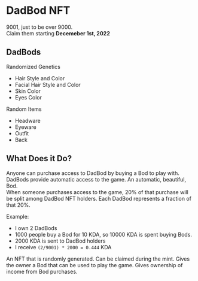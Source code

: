 # DadBod NFT
9001, just to be over 9000.  
Claim them starting **Decemeber 1st, 2022**

## DadBods
Randomized Genetics

- Hair Style and Color  
- Facial Hair Style and Color  
- Skin Color  
- Eyes Color  

Random Items

- Headware  
- Eyeware  
- Outfit  
- Back  

## What Does it Do?
Anyone can purchase access to DadBod by buying a Bod to play with.  
DadBods provide automatic access to the game. An automatic, beautiful, Bod.  
When someone purchases access to the game, 20% of that purchase will be split among DadBod NFT holders.
Each DadBod represents a fraction of that 20%.

Example:

- I own 2 DadBods  
- 1000 people buy a Bod for 10 KDA, so 10000 KDA is spent buying Bods.  
- 2000 KDA is sent to DadBod holders  
- I receive `(2/9001) * 2000 = 0.444` KDA  

An NFT that is randomly generated. Can be claimed during the mint. Gives the owner a Bod that can be used to play the game. Gives ownership of income from Bod purchases.
